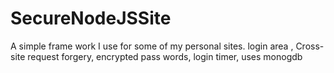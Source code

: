 # SecureNodeJSSite
A simple frame work I use for some of my personal sites. login area , Cross-site request forgery, encrypted pass words, login timer, uses monogdb
